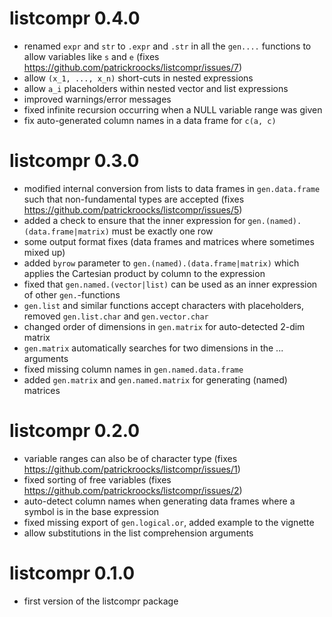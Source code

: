 # listcompr 0.4.0

* renamed `expr` and `str` to `.expr` and `.str` in all the `gen....` functions to allow variables like `s` and `e`
  (fixes https://github.com/patrickroocks/listcompr/issues/7)
* allow `(x_1, ..., x_n)` short-cuts in nested expressions
* allow `a_i` placeholders within nested vector and list expressions
* improved warnings/error messages
* fixed infinite recursion occurring when a NULL variable range was given
* fix auto-generated column names in a data frame for `c(a, c)`

# listcompr 0.3.0

* modified internal conversion from lists to data frames in `gen.data.frame` such that non-fundamental types are accepted
  (fixes https://github.com/patrickroocks/listcompr/issues/5)
* added a check to ensure that the inner expression for `gen.(named).(data.frame|matrix)` must be exactly one row
* some output format fixes (data frames and matrices where sometimes mixed up)
* added `byrow` parameter to `gen.(named).(data.frame|matrix)` which applies the Cartesian product by column to the expression
* fixed that `gen.named.(vector|list)` can be used as an inner expression of other `gen.`-functions
* `gen.list` and similar functions accept characters with placeholders, removed `gen.list.char` and `gen.vector.char`
* changed order of dimensions in `gen.matrix` for auto-detected 2-dim matrix
* `gen.matrix` automatically searches for two dimensions in the ... arguments
* fixed missing column names in `gen.named.data.frame`
* added `gen.matrix` and `gen.named.matrix` for generating (named) matrices

# listcompr 0.2.0

* variable ranges can also be of character type (fixes https://github.com/patrickroocks/listcompr/issues/1)
* fixed sorting of free variables (fixes https://github.com/patrickroocks/listcompr/issues/2)
* auto-detect column names when generating data frames where a symbol is in the base expression
* fixed missing export of `gen.logical.or`, added example to the vignette
* allow substitutions in the list comprehension arguments

# listcompr 0.1.0

* first version of the listcompr package